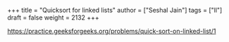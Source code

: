 +++
title = "Quicksort for linked lists"
author = ["Seshal Jain"]
tags = ["ll"]
draft = false
weight = 2132
+++

<https://practice.geeksforgeeks.org/problems/quick-sort-on-linked-list/1>
